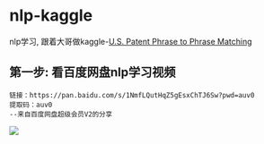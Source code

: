 # nlp-kaggle
 nlp学习, 跟着大哥做kaggle-[U.S. Patent Phrase to Phrase Matching](https://www.kaggle.com/competitions/us-patent-phrase-to-phrase-matching)

## 第一步: 看百度网盘nlp学习视频
```
链接：https://pan.baidu.com/s/1NmfLQutHqZ5gEsxChTJ6Sw?pwd=auv0 
提取码：auv0 
--来自百度网盘超级会员V2的分享
```

![](https://cdn.jsdelivr.net/gh/Alephant6/PicBed/202206040004632.png)
